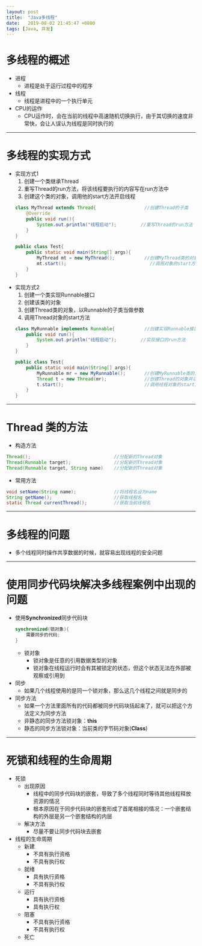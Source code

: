 ```yaml
---
layout: post
title:  "Java多线程"
date:   2019-08-02 21:45:47 +0800
tags: [Java, 并发]
---
```

# 多线程的概述
- 进程
    - 进程是处于运行过程中的程序
- 线程
    - 线程是进程中的一个执行单元
- CPU的运作
    - CPU运作时，会在当前的线程中高速随机切换执行，由于其切换的速度非常快，会让人误认为线程是同时执行的

---
# 多线程的实现方式
- 实现方式1
    1. 创建一个类继承Thread
    2. 重写Thread的run方法，将该线程要执行的内容写在run方法中
    3. 创建这个类的对象，调用他的start方法开启线程
    ```java
    class MyThread extends Thread{                  //创建Thread的子类
        @Override
        public void run(){
            System.out.println("线程启动");         //重写Thread的run方法
        }
    }
    
    public class Test{
        public static void main(String[] args){
            MyThread mt = new MyThread();           //创建MyThread类的对象
            mt.start();                               //调用对象的start方法
        }
    }
    ```
- 实现方式2
    1. 创建一个类实现Runnable接口
    2. 创建该类的对象
    3. 创建Thread类的对象，以Runnable的子类当做参数
    4. 调用Thread对象的start方法
    ```java
    class MyRunnable implements Runnable{           //创建实现Runnable接口的子类
        public void run(){
            System.out.println("线程启动");         //实现接口的run方法
        }
    }
    
    public class Test{
        public static void main(String[] args){
            MyRunnable mr = new MyRunnable();       //创建MyRunnable类的对象
            Thread t = new Thread(mr);              //创建Thread的对象并以mr作为参数
            t.start();                              //调用线程对象的start方法
        }
    }
    ```

---
# **Thread** 类的方法
- 构造方法
```java
Thread();                               //分配新的Thread对象
Thread(Runnable target);                //分配新的Thread对象
Thread(Runnable target, String name)    //分配新的Thread对象
```

- 常用方法
```java
void setName(String name);              //将线程名设为name
String getName();                       //获取线程名
static Thread currentThread();          //获取当前线程名
```

---
# 多线程的问题
- 多个线程同时操作共享数据的时候，就容易出现线程的安全问题

---
# 使用同步代码块解决多线程案例中出现的问题
- 使用**Synchronized**同步代码块
    ```java
    synchronized(锁对象){
        需要同步的代码;
    }
    ```
    - 锁对象
        - 锁对象是任意的引用数据类型的对象
        - 锁对象在线程运行时会有其被锁定的状态，但这个状态无法在外部被观察或引用到
- 同步
    - 如果几个线程使用的是同一个锁对象，那么这几个线程之间就是同步的
- 同步方法
    - 如果一个方法里面所有的代码都被同步代码块括起来了，就可以把这个方法定义为同步方法
    - 非静态的同步方法锁对象：**this**
    - 静态的同步方法锁对象：当前类的字节码对象(**Class**)

---
# 死锁和线程的生命周期
- 死锁
    - 出现原因
        - 线程中的同步代码块的嵌套，导致了多个线程同时等待其他线程释放资源的情况
        - 根本原因在于同步代码块的嵌套形成了首尾相接的情况：一个嵌套结构的外层是另一个嵌套结构的内层
    - 解决方法
        - 尽量不要让同步代码块去嵌套
- 线程的生命周期
    - 新建
        - 不具有执行资格
        - 不具有执行权
    - 就绪
        - 具有执行资格
        - 不具有执行权
    - 运行
        - 具有执行资格
        - 具有执行权
    - 阻塞
        - 不具有执行资格
        - 不具有执行权
    - 死亡
